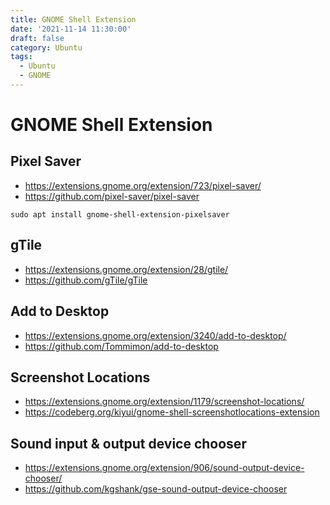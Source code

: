 ```yaml
---
title: GNOME Shell Extension
date: '2021-11-14 11:30:00'
draft: false
category: Ubuntu
tags:
  - Ubuntu
  - GNOME
---
```

# GNOME Shell Extension

## Pixel Saver

- <https://extensions.gnome.org/extension/723/pixel-saver/>
- <https://github.com/pixel-saver/pixel-saver>

```shell
sudo apt install gnome-shell-extension-pixelsaver
```

## gTile

- <https://extensions.gnome.org/extension/28/gtile/>
- <https://github.com/gTile/gTile>

## Add to Desktop

- <https://extensions.gnome.org/extension/3240/add-to-desktop/>
- <https://github.com/Tommimon/add-to-desktop>

## Screenshot Locations

- <https://extensions.gnome.org/extension/1179/screenshot-locations/>
- <https://codeberg.org/kiyui/gnome-shell-screenshotlocations-extension>

## Sound input & output device chooser

- <https://extensions.gnome.org/extension/906/sound-output-device-chooser/>
- <https://github.com/kgshank/gse-sound-output-device-chooser>
